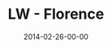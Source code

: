 ---
layout: message
category: message
series: "Heavyweights 2"
title: "LW - Florence"
date: 2014-02-26-00-00
message_id: 855
audio: "http://s3.amazonaws.com/crossroads-media/messages/audio/022614-lw-florence.mp3"
audio-duration: "28:07"
description: "Florence"
video: "http://s3.amazonaws.com/crossroads-media/messages/video/022614-lw-florence.mp4"
video-duration: "28:07"
video-image: "http://s3.amazonaws.com/crossroads-media/images/last-wednesday.jpg"
explicit: false
---